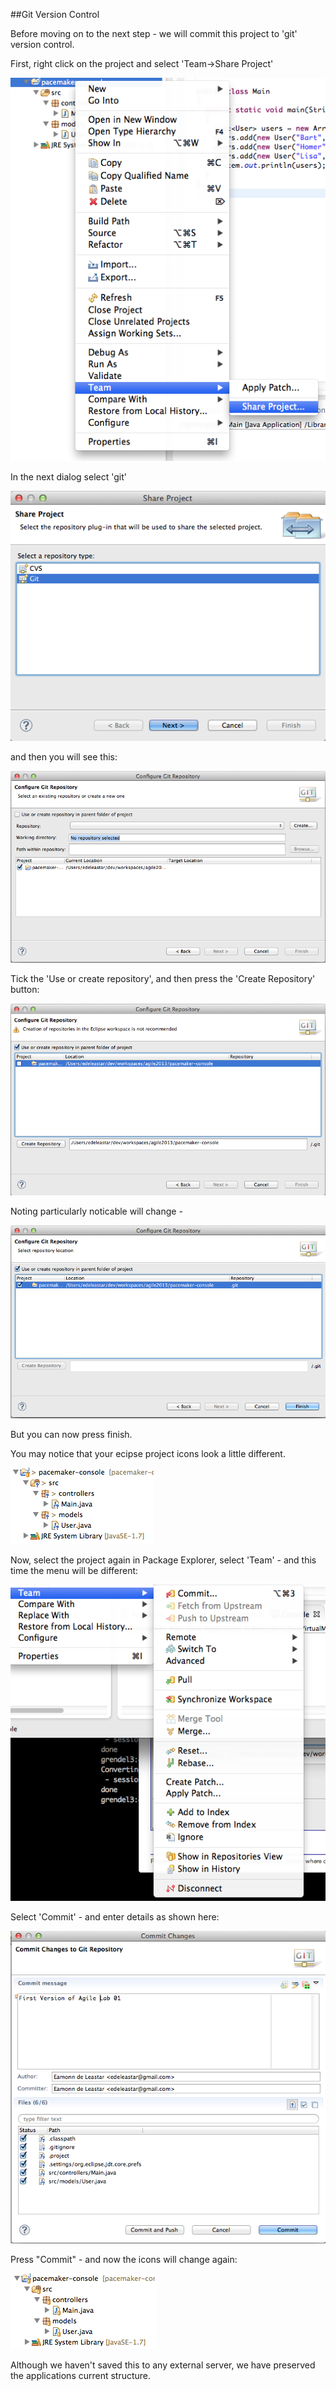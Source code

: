 ##Git Version Control

Before moving on to the next step - we will commit this project to 'git' version control.

First, right click on the project and select 'Team->Share Project'

![](img/x01.png)

In the next dialog select 'git'

![](img/x02.png)

and then you will see this:

![](img/x03.png)

Tick the 'Use or create repository', and then press the 'Create Repository' button:

![](img/x04.png)

Noting particularly noticable will change -

![](img/x05.png)

But you can now press finish.

You may notice that your ecipse project icons look a little different.

![](img/x06.png)

Now, select the project again in Package Explorer, select 'Team' - and this time the menu will be different:

![](img/x08.png)

Select 'Commit' - and enter details as shown here:

![](img/x07.png)

Press "Commit" - and now the icons will change again:

![](img/x09.png)

Although we haven't saved this to any external server, we have preserved the applications current structure.
